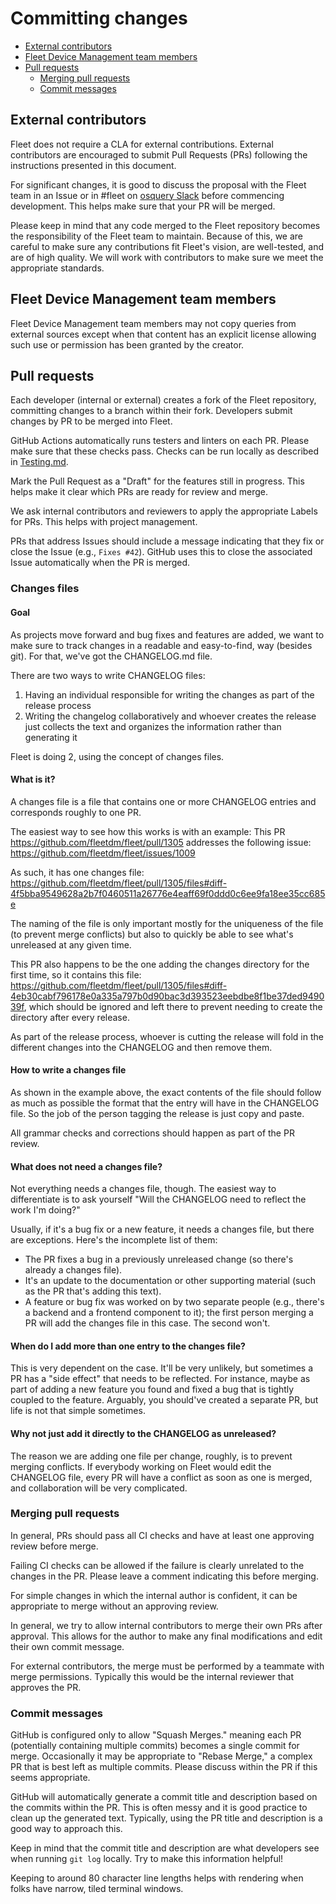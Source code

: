 # Committing changes
- [External contributors](#external-contributors)
- [Fleet Device Management team members](#fleet-device-management-team-members)
- [Pull requests](#pull-requests)
  - [Merging pull requests](#merging-pull-requests)
  - [Commit messages](#commit-messages)

## External contributors

Fleet does not require a CLA for external contributions. External contributors are encouraged to submit Pull Requests (PRs) following the instructions presented in this document.

For significant changes, it is good to discuss the proposal with the Fleet team in an Issue or in #fleet on [osquery Slack](https://join.slack.com/t/osquery/shared_invite/zt-h29zm0gk-s2DBtGUTW4CFel0f0IjTEw) before commencing development. This helps make sure that your PR will be merged.

Please keep in mind that any code merged to the Fleet repository becomes the responsibility of the Fleet team to maintain. Because of this, we are careful to make sure any contributions fit Fleet's vision, are well-tested, and are of high quality. We will work with contributors to make sure we meet the appropriate standards.

## Fleet Device Management team members
Fleet Device Management team members may not copy queries from external sources except when that content has an explicit license allowing such use or permission has been granted by the creator.

## Pull requests

Each developer (internal or external) creates a fork of the Fleet repository, committing changes to a branch within their fork. Developers submit changes by PR to be merged into Fleet.

GitHub Actions automatically runs testers and linters on each PR. Please make sure that these checks pass. Checks can be run locally as described in [Testing.md](https://fleetdm.com/docs/contributing/testing-and-local-development).

Mark the Pull Request as a "Draft" for the features still in progress. This helps make it clear which PRs are ready for review and merge.

We ask internal contributors and reviewers to apply the appropriate Labels for PRs. This helps with project management.

PRs that address Issues should include a message indicating that they fix or close the Issue (e.g., `Fixes #42`). GitHub uses this to close the associated Issue automatically when the PR is merged.

### Changes files

#### Goal

As projects move forward and bug fixes and features are added, we want to make sure to track changes in a readable and easy-to-find, way (besides git). For that, we've got the CHANGELOG.md file.

There are two ways to write CHANGELOG files:

1. Having an individual responsible for writing the changes as part of the release process
2. Writing the changelog collaboratively and whoever creates the release just collects the text and organizes the information rather than generating it

Fleet is doing 2, using the concept of changes files.

#### What is it?

A changes file is a file that contains one or more CHANGELOG entries and corresponds roughly to one PR.

The easiest way to see how this works is with an example: This PR https://github.com/fleetdm/fleet/pull/1305 addresses the following issue: https://github.com/fleetdm/fleet/issues/1009

As such, it has one changes file: https://github.com/fleetdm/fleet/pull/1305/files#diff-4f5bba9549628a2b7f0460511a26776e4eaff69f0ddd0c6ee9fa18ee35cc685e

The naming of the file is only important mostly for the uniqueness of the file (to prevent merge conflicts) but also to quickly be able to see what's unreleased at any given time.

This PR also happens to be the one adding the changes directory for the first time, so it contains this file: https://github.com/fleetdm/fleet/pull/1305/files#diff-4eb30cabf796178e0a335a797b0d90bac3d393523eebdbe8f1be37ded949039f, which should be ignored and left there to prevent needing to create the directory after every release.

As part of the release process, whoever is cutting the release will fold in the different changes into the CHANGELOG and then remove them.

#### How to write a changes file

As shown in the example above, the exact contents of the file should follow as much as possible the format that the entry will have in the CHANGELOG file. So the job of the person tagging the release is just copy and paste.

All grammar checks and corrections should happen as part of the PR review.

#### What does not need a changes file?

Not everything needs a changes file, though. The easiest way to differentiate is to ask yourself "Will the CHANGELOG need to reflect the work I'm doing?"

Usually, if it's a bug fix or a new feature, it needs a changes file, but there are exceptions. Here's the incomplete list of them:

- The PR fixes a bug in a previously unreleased change (so there's already a changes file).
- It's an update to the documentation or other supporting material (such as the PR that's adding this text).
- A feature or bug fix was worked on by two separate people (e.g., there's a backend and a frontend component to it); the first person merging a PR will add the changes file in this case. The second won't.

#### When do I add more than one entry to the changes file?

This is very dependent on the case. It'll be very unlikely, but sometimes a PR has a "side effect" that needs to be reflected. For instance, maybe as part of adding a new feature you found and fixed a bug that is tightly coupled to the feature. Arguably, you should've created a separate PR, but life is not that simple sometimes.

#### Why not just add it directly to the CHANGELOG as unreleased?

The reason we are adding one file per change, roughly, is to prevent merging conflicts. If everybody working on Fleet would edit the CHANGELOG file, every PR will have a conflict as soon as one is merged, and collaboration will be very complicated.

### Merging pull requests

In general, PRs should pass all CI checks and have at least one approving review before merge.

Failing CI checks can be allowed if the failure is clearly unrelated to the changes in the PR. Please leave a comment indicating this before merging.

For simple changes in which the internal author is confident, it can be appropriate to merge without an approving review.

In general, we try to allow internal contributors to merge their own PRs after approval. This allows for the author to make any final modifications and edit their own commit message.

For external contributors, the merge must be performed by a teammate with merge permissions. Typically this would be the internal reviewer that approves the PR.

### Commit messages

GitHub is configured only to allow "Squash Merges." meaning each PR (potentially containing multiple commits) becomes a single commit for merge. Occasionally it may be appropriate to "Rebase Merge," a complex PR that is best left as multiple commits. Please discuss within the PR if this seems appropriate.

GitHub will automatically generate a commit title and description based on the commits within the PR. This is often messy and it is good practice to clean up the generated text. Typically, using the PR title and description is a good way to approach this.

Keep in mind that the commit title and description are what developers see when running `git log` locally. Try to make this information helpful!

Keeping to around 80 character line lengths helps with rendering when folks have narrow, tiled terminal windows.

<meta name="pageOrderInSection" value="400">

